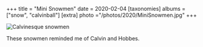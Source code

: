 +++
title = "Mini Snowmen"
date = 2020-02-04
[taxonomies]
albums = ["snow", "calvinball"]
[extra]
photo ="/photos/2020/MiniSnowmen.jpg"
+++

![Calvinesque snowmen](/photos/2020/MiniSnowmen.jpg "Abandon hope all ye who melt here")

These snowmen reminded me of Calvin and Hobbes.
